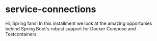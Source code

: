 # service-connections

Hi, Spring fans! In this installment we look at the amazing opportunies behind Spring Boot's robust support for Docker Compose and Testcontainers
